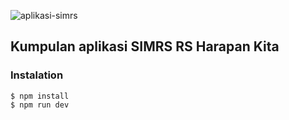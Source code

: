 ![aplikasi-simrs](https://github.com/januarmaksum/Semua-Aplikasi-SIM-RSABHK/assets/16111179/d9d53ccf-97d8-4790-8a10-abe3a7187910)
## Kumpulan aplikasi SIMRS RS Harapan Kita

### Instalation
```
$ npm install
$ npm run dev
```
